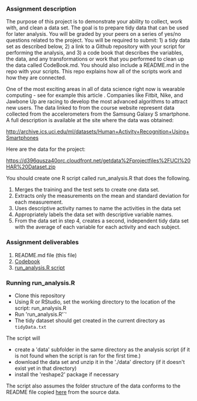 ### Assignment description

The purpose of this project is to demonstrate your ability to collect, work with, and clean a data set. The goal is to prepare tidy data that can be used for later analysis. You will be graded by your peers on a series of yes/no questions related to the project. You will be required to submit: 1) a tidy data set as described below, 2) a link to a Github repository with your script for performing the analysis, and 3) a code book that describes the variables, the data, and any transformations or work that you performed to clean up the data called CodeBook.md. You should also include a README.md in the repo with your scripts. This repo explains how all of the scripts work and how they are connected. 

One of the most exciting areas in all of data science right now is wearable computing - see for example this article . Companies like Fitbit, Nike, and Jawbone Up are racing to develop the most advanced algorithms to attract new users. The data linked to from the course website represent data collected from the accelerometers from the Samsung Galaxy S smartphone. A full description is available at the site where the data was obtained:

http://archive.ics.uci.edu/ml/datasets/Human+Activity+Recognition+Using+Smartphones

Here are the data for the project:

https://d396qusza40orc.cloudfront.net/getdata%2Fprojectfiles%2FUCI%20HAR%20Dataset.zip

You should create one R script called run_analysis.R that does the following. 

1.   Merges the training and the test sets to create one data set.
2.   Extracts only the measurements on the mean and standard deviation for each measurement. 
3.   Uses descriptive activity names to name the activities in the data set
4.   Appropriately labels the data set with descriptive variable names. 
5.   From the data set in step 4, creates a second, independent tidy data set with the average of each variable for each activity and each subject.

### Assignment deliverables

1. README.md file (this file) 
2. [Codebook](CodeBook.md)
3. [run_analysis.R script](run_analysis.R)

### Running run_analysis.R

- Clone this repository
- Using R or RStudio,  set the working directory to the location of the script: run_analysis.R
- Run 'run_analysis.R'`'
- The tidy dataset should get created in the current directory as `tidyData.txt`

The script will 
* create a 'data' subfolder in the same directory as the analysis script (if it is not found when the script is ran for the first time.)
* download the data set and unzip it in the './data' directory (if it doesn't exist yet in that directory)
* install the 'reshape2' package if necessary

The script also assumes the folder structure of the data conforms to the README file copied [here](https://github.com/lalquier/ProgrammingAssignment3/README-source.txt) from the source data.

